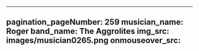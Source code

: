 ------
pagination_pageNumber: 259
musician_name: Roger
band_name: The Aggrolites
img_src: images/musician0265.png
onmouseover_src: 
------
